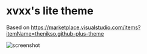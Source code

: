 # xvxx's lite theme

Based on https://marketplace.visualstudio.com/items?itemName=thenikso.github-plus-theme

![screenshot](https://user-images.githubusercontent.com/41523880/56622831-7b7a3200-65e6-11e9-8a49-7ea30aa6bc07.png)
